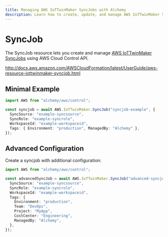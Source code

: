 ```yaml
---
title: Managing AWS IoTTwinMaker SyncJobs with Alchemy
description: Learn how to create, update, and manage AWS IoTTwinMaker SyncJobs using Alchemy Cloud Control.
---
```


# SyncJob

The SyncJob resource lets you create and manage [AWS IoTTwinMaker SyncJobs](https://docs.aws.amazon.com/iottwinmaker/latest/userguide/) using AWS Cloud Control API.

http://docs.aws.amazon.com/AWSCloudFormation/latest/UserGuide/aws-resource-iottwinmaker-syncjob.html

## Minimal Example

```ts
import AWS from "alchemy/aws/control";

const syncjob = await AWS.IoTTwinMaker.SyncJob("syncjob-example", {
  SyncSource: "example-syncsource",
  SyncRole: "example-syncrole",
  WorkspaceId: "example-workspaceid",
  Tags: { Environment: "production", ManagedBy: "Alchemy" },
});
```

## Advanced Configuration

Create a syncjob with additional configuration:

```ts
import AWS from "alchemy/aws/control";

const advancedSyncJob = await AWS.IoTTwinMaker.SyncJob("advanced-syncjob", {
  SyncSource: "example-syncsource",
  SyncRole: "example-syncrole",
  WorkspaceId: "example-workspaceid",
  Tags: {
    Environment: "production",
    Team: "DevOps",
    Project: "MyApp",
    CostCenter: "Engineering",
    ManagedBy: "Alchemy",
  },
});
```

